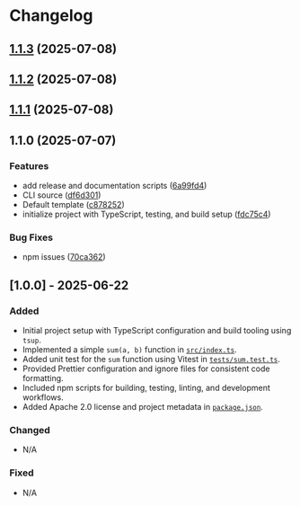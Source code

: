 # Changelog

## [1.1.3](https://github.com/kordjs/template/compare/v1.1.2...v1.1.3) (2025-07-08)

## [1.1.2](https://github.com/kordjs/template/compare/v1.1.1...v1.1.2) (2025-07-08)

## [1.1.1](https://github.com/kordjs/template/compare/v1.1.0...v1.1.1) (2025-07-08)

## 1.1.0 (2025-07-07)

### Features

* add release and documentation scripts ([6a99fd4](https://github.com/kordjs/template/commit/6a99fd4409059eb423ecc91669972e8f16722c83))
* CLI source ([df6d301](https://github.com/kordjs/template/commit/df6d30191d86a22646c931ae1913a3c6c3a5c96a))
* Default template ([c878252](https://github.com/kordjs/template/commit/c878252ab9e223deb45cb679c400f726adde59b9))
* initialize project with TypeScript, testing, and build setup ([fdc75c4](https://github.com/kordjs/template/commit/fdc75c43e7e18823b99ce7c501976e8292ce4490))

### Bug Fixes

* npm issues ([70ca362](https://github.com/kordjs/template/commit/70ca3628b0827004f2b8245fd0b6fdf88373405d))

## [1.0.0] - 2025-06-22

### Added
- Initial project setup with TypeScript configuration and build tooling using `tsup`.
- Implemented a simple `sum(a, b)` function in [`src/index.ts`](src/index.ts).
- Added unit test for the `sum` function using Vitest in [`tests/sum.test.ts`](tests/sum.test.ts).
- Provided Prettier configuration and ignore files for consistent code formatting.
- Included npm scripts for building, testing, linting, and development workflows.
- Added Apache 2.0 license and project metadata in [`package.json`](package.json).

### Changed
- N/A

### Fixed
- N/A

